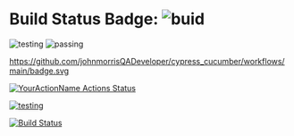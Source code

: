 # Build Status Badge: ![buid](https://github.com/johnmorrisQADeveloper/cypress_cucumber/workflows/main/badge.svg)

![testing](https://github.com/actions/cypress_cucumber/workflows/Greet%20Everyone/badge.svg)
![passing](https://github.com/actions/cypress_cucumber/workflows/.github/workflows/main.yml/badge.svg)

https://github.com/johnmorrisQADeveloper/cypress_cucumber/workflows/main/badge.svg


[![YourActionName Actions Status](https://github.com/{userName}/{repoName}/workflows/{workflowName}/badge.svg)](https://github.com/{userName}/{repoName}/actions)


[![testing](https://github.com/{johnmorrisQADeveloper}/{cypress_cucumber}/workflows/{main}/badge.svg)](https://github.com/{johnmorrisQADeveloper}/{cypress_cucumber}/actions)

[![Build Status](https://github.com/johnmorrisQADeveloper/cypress_cucumber/workflows/main/badge.svg)](https://github.com/johnmorrisQADeveloper/cypress_cucumber/actions)

